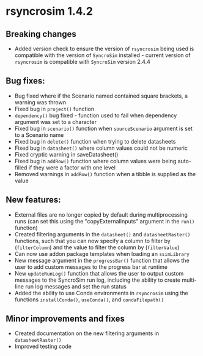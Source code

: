 # rsyncrosim 1.4.2

## Breaking changes

* Added version check to ensure the version of `rsyncrosim` being used is compatible with the version of `SyncroSim` installed - current version of `rsyncrosim` is compatible with `SyncroSim` version 2.4.4

## Bug fixes:

* Bug fixed where if the Scenario named contained square brackets, a warning was thrown
* Fixed bug in `project()` function
* `dependency()` bug fixed - function used to fail when dependency argument was set to a character
* Fixed bug in `scenario()` function when `sourceScenario` argument is set to a Scenario name
* Fixed bug in `delete()` function when trying to delete datasheets
* Fixed bug in `datasheet()` where column values could not be numeric
* Fixed cryptic warning in saveDatasheet()
* Fixed bug in `addRow()` function where column values were being auto-filled if they were a factor with one level
* Removed warnings in `addRow()` function when a tibble is supplied as the value

## New features:

* External files are no longer copied by default during multiprocessing runs (can set this using the "copyExternalInputs" argument in the `run()` function)
* Created filtering arguments in the `datasheet()` and `datasheetRaster()` functions, such that you can now specify a column to filter by (`filterColumn`) and the value to filter the column by (`filterValue`)
* Can now use addon package templates when loading an `ssimLibrary`
* New message argument in the `progressBar()` function that allows the user to add custom messages to the progress bar at runtime
* New `updateRunLog()` function that allows the user to output custom messages to the SyncroSim run log, including the ability to create multi-line run log messages and set the run status
* Added the ability to use Conda environments in `rsyncrosim` using the functions `installConda()`, `useConda()`, and `condaFilepath()`

## Minor improvements and fixes
* Created documentation on the new filtering arguments in `datasheetRaster()`
* Improved testing code
